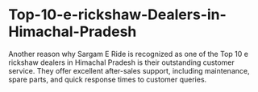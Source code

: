 # Top-10-e-rickshaw-Dealers-in-Himachal-Pradesh
Another reason why Sargam E Ride is recognized as one of the Top 10 e rickshaw dealers in Himachal Pradesh is their outstanding customer service. They offer excellent after-sales support, including maintenance, spare parts, and quick response times to customer queries.
